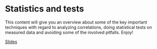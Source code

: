 # Statistics and tests

This content will give you an overview about some of the key important techniques with regard to analyzing correlations, doing statistical tests on measured data and avoiding some of the involved pitfalls. Enjoy!

[Slides](./Statistics.pdf)